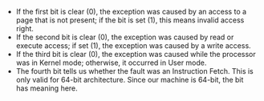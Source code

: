 * If the first bit is clear (0), the exception was caused by an access to a page that is not present; if the bit is set (1), this means invalid access right.
* If the second bit is clear (0), the exception was caused by read or execute access; if set (1), the exception was caused by a write access.
* If the third bit is clear (0), the exception was caused while the processor was in Kernel mode; otherwise, it occurred in User mode.
* The fourth bit tells us whether the fault was an Instruction Fetch. This is only valid for 64-bit architecture. Since our machine is 64-bit, the bit has meaning here.
